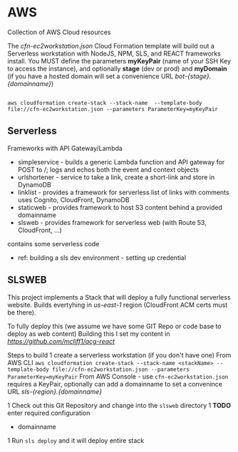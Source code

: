 # AWS
Collection of AWS Cloud resources

The *cfn-ec2workstation.json* Cloud Formation template will build out a Serverless workstation with NodeJS, NPM, SLS, and REACT frameworks install. You MUST define the parameters **myKeyPair** (name of your SSH Key to access the instance), and optionally **stage** (dev or prod) and **myDomain** (if you have a hosted domain will set a convenience URL *bot-{stage}.{domainname}*) 

<code>
aws cloudformation create-stack --stack-name <stackName> --template-body file://cfn-ec2workstation.json --parameters ParameterKey=myKeyPair
</code>

## Serverless

Frameworks with API Gateway/Lambda
* simpleservice - builds a generic Lambda function and API gateway for POST to /; logs and echos both the event and context objects
* urlshortener - service to take a link, create a short-link and store in DynamoDB
* linklist - provides a framework for serverless list of links with comments uses Cognito, CloudFront, DynamoDB
* staticweb - provides framework to host S3 content behind a provided domainname
* slsweb - provides framework for serverless web (with Route 53, CloudFront, ...)

contains some serverless code
* ref:  building a sls dev environment - setting up credential

**SLSWEB**
----
This project implements a Stack that will deploy a fully functional serverless website. Builds evertyhing in _us-east-1_ region (CloudFront ACM certs must be there).


To fully deploy this (we assume we have some GIT Repo or code base to deploy as web content)  Building this I set my content in *https://github.com/mcliff1/acg-react*

Steps to build
1 create a serverless workstation (if you don't have one)
From AWS CLI
`aws cloudformation create-stack --stack-name <stackName> --template-body file://cfn-ec2workstation.json --parameters ParameterKey=myKeyPair`
From AWS Console - use `cfn-ec2workstation.json` requires a KeyPair, optionally can add a domainname to set a convenince URL _sls-{region}.{domainname}_

1 Check out this Git Repository and change into the <code>slsweb</code> directory
1 **TODO** enter required configuration
   * domainname
   
1 Run `sls deploy` and it will deploy entire stack


